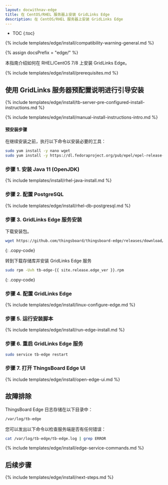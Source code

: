 ```yaml
---
layout: docwithnav-edge
title: 在 CentOS/RHEL 服务器上安装 GridLinks Edge
description: 在 CentOS/RHEL 服务器上安装 GridLinks Edge
---
```


* TOC
{:toc}

{% include templates/edge/install/compatibility-warning-general.md %}

{% assign docsPrefix = "edge/" %}

本指南介绍如何在 RHEL/CentOS 7/8 上安装 GridLinks Edge。

{% include templates/edge/install/prerequisites.md %}

## 使用 GridLinks 服务器预配置说明进行引导安装

{% include templates/edge/install/tb-server-pre-configured-install-instructions.md %}

{% include templates/edge/install/manual-install-instructions-intro.md %}

#### 预安装步骤
在继续安装之前，执行以下命令以安装必要的工具：

```bash
sudo yum install -y nano wget
sudo yum install -y https://dl.fedoraproject.org/pub/epel/epel-release-latest-7.noarch.rpm
```

### 步骤 1. 安装 Java 11 (OpenJDK)

{% include templates/install/rhel-java-install.md %}

### 步骤 2. 配置 PostgreSQL

{% include templates/edge/install/rhel-db-postgresql.md %}

### 步骤 3. GridLinks Edge 服务安装

下载安装包。

```bash
wget https://github.com/thingsboard/thingsboard-edge/releases/download/{{ site.release.edge_tag }}/tb-edge-{{ site.release.edge_ver }}.rpm
```
{: .copy-code}

转到下载存储库并安装 GridLinks Edge 服务

```bash
sudo rpm -Uvh tb-edge-{{ site.release.edge_ver }}.rpm
```
{: .copy-code}


### 步骤 4. 配置 GridLinks Edge

{% include templates/edge/install/linux-configure-edge.md %}

### 步骤 5. 运行安装脚本

{% include templates/edge/install/run-edge-install.md %} 

### 步骤 6. 重启 GridLinks Edge 服务

```bash
sudo service tb-edge restart
```

### 步骤 7. 打开 ThingsBoard Edge UI

{% include templates/edge/install/open-edge-ui.md %} 

## 故障排除

ThingsBoard Edge 日志存储在以下目录中：
 
```bash
/var/log/tb-edge
```

您可以发出以下命令以检查服务端是否有任何错误：
 
```bash
cat /var/log/tb-edge/tb-edge.log | grep ERROR
```

{% include templates/edge/install/edge-service-commands.md %} 

## 后续步骤

{% include templates/edge/install/next-steps.md %}